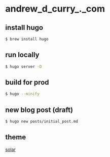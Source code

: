 # andrew_d_curry_._com

## install hugo

```sh
$ brew install hugo
```

## run locally

```sh
$ hugo server -D
```

## build for prod

```sh
$ hugo --minify
```

## new blog post (draft)

```sh
$ hugo new posts/initial_post.md
```

## theme

[solar](https://themes.gohugo.io/themes/solar-theme-hugo/)


